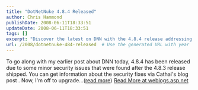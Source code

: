 ```yaml
---
title: "DotNetNuke 4.8.4 Released"
author: Chris Hammond
publishDate: 2008-06-11T18:33:51
updateDate: 2008-06-11T18:33:51
tags: []
excerpt: "Discover the latest on DNN with the 4.8.4 release addressing minor security issues. Upgrade now for enhanced protection. Learn more at weblogs.asp.net."
url: /2008/dotnetnuke-484-released  # Use the generated URL with year
---
```

To go along with my earlier post about DNN today, 4.8.4 has been released due to some minor security issues that were found after the 4.8.3 release shipped. You can get information about the security fixes via Cathal's blog post . Now, I'm off to upgrade...(<a href="https://weblogs.asp.net/christoc/archive/2008/06/11/dotnetnuke-4-8-4-released.aspx">read more</a>)<img src="https://weblogs.asp.net/aggbug.aspx?PostID=6269177" width="1" height="1"> <a href="https://weblogs.asp.net/christoc/archive/2008/06/11/dotnetnuke-4-8-4-released.aspx">Read More at weblogs.asp.net</a>

